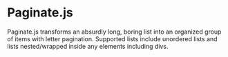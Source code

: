 <h1>Paginate.js</h1>

<p>Paginate.js transforms an absurdly long, boring list into an organized group of items with letter pagination. Supported lists include unordered lists and lists nested/wrapped inside any elements including divs.</p>

